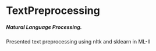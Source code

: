 # TextPreprocessing
##### Natural Language Processing.

Presented text preprocessing using nltk and sklearn in ML-II 
